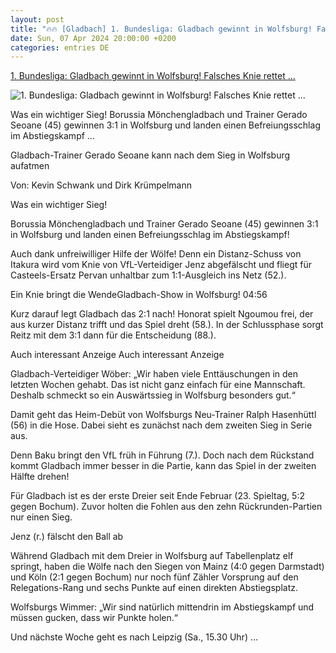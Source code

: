 ```yaml
---
layout: post
title: "🔥🔥 [Gladbach] 1. Bundesliga: Gladbach gewinnt in Wolfsburg! Falsches Knie rettet ..."
date: Sun, 07 Apr 2024 20:00:00 +0200
categories: entries DE
---
```

[1. Bundesliga: Gladbach gewinnt in Wolfsburg! Falsches Knie rettet ...](https://www.bild.de/sport/fussball/fussball/1-bundesliga-gladbach-gewinnt-in-wolfsburg-falsches-knie-rettet-seoane-87794922.bild.html)

![1. Bundesliga: Gladbach gewinnt in Wolfsburg! Falsches Knie rettet ...](https://images.bild.de/6612a957b035e62b8123b09d/29d1b5c2f331d3c0744f9688b56b0b0e,c4ec0679?w=1280)

Was ein wichtiger Sieg! Borussia Mönchengladbach und Trainer Gerado Seoane (45) gewinnen 3:1 in Wolfsburg und landen einen Befreiungsschlag im Abstiegskampf ...

Gladbach-Trainer Gerado Seoane kann nach dem Sieg in Wolfsburg aufatmen

Von: Kevin Schwank und Dirk Krümpelmann

Was ein wichtiger Sieg!

Borussia Mönchengladbach und Trainer Gerado Seoane (45) gewinnen 3:1 in Wolfsburg und landen einen Befreiungsschlag im Abstiegskampf!

Auch dank unfreiwilliger Hilfe der Wölfe! Denn ein Distanz-Schuss von Itakura wird vom Knie von VfL-Verteidiger Jenz abgefälscht und fliegt für Casteels-Ersatz Pervan unhaltbar zum 1:1-Ausgleich ins Netz (52.).

Ein Knie bringt die WendeGladbach-Show in Wolfsburg! 04:56

Kurz darauf legt Gladbach das 2:1 nach! Honorat spielt Ngoumou frei, der aus kurzer Distanz trifft und das Spiel dreht (58.). In der Schlussphase sorgt Reitz mit dem 3:1 dann für die Entscheidung (88.).

Auch interessant Anzeige Auch interessant Anzeige

Gladbach-Verteidiger Wöber: „Wir haben viele Enttäuschungen in den letzten Wochen gehabt. Das ist nicht ganz einfach für eine Mannschaft. Deshalb schmeckt so ein Auswärtssieg in Wolfsburg besonders gut.“

Damit geht das Heim-Debüt von Wolfsburgs Neu-Trainer Ralph Hasenhüttl (56) in die Hose. Dabei sieht es zunächst nach dem zweiten Sieg in Serie aus.

Denn Baku bringt den VfL früh in Führung (7.). Doch nach dem Rückstand kommt Gladbach immer besser in die Partie, kann das Spiel in der zweiten Hälfte drehen!

Für Gladbach ist es der erste Dreier seit Ende Februar (23. Spieltag, 5:2 gegen Bochum). Zuvor holten die Fohlen aus den zehn Rückrunden-Partien nur einen Sieg.

Jenz (r.) fälscht den Ball ab

Während Gladbach mit dem Dreier in Wolfsburg auf Tabellenplatz elf springt, haben die Wölfe nach den Siegen von Mainz (4:0 gegen Darmstadt) und Köln (2:1 gegen Bochum) nur noch fünf Zähler Vorsprung auf den Relegations-Rang und sechs Punkte auf einen direkten Abstiegsplatz.

Wolfsburgs Wimmer: „Wir sind natürlich mittendrin im Abstiegskampf und müssen gucken, dass wir Punkte holen.“

Und nächste Woche geht es nach Leipzig (Sa., 15.30 Uhr) ...

